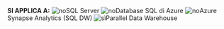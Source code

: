 <Token>**SI APPLICA A:** ![no](media/no.png)SQL Server ![no](media/no.png)Database SQL di Azure ![no](media/no.png)Azure Synapse Analytics (SQL DW) ![sì](media/yes.png)Parallel Data Warehouse </Token>

